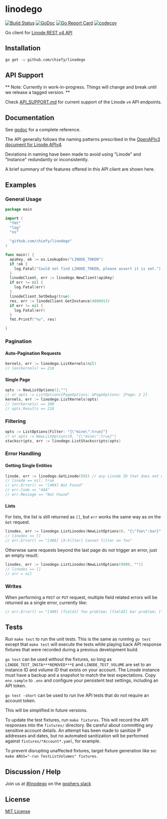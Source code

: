 # linodego

[![Build Status](https://travis-ci.org/chiefy/linodego.svg?branch=master)](https://travis-ci.org/chiefy/linodego)
[![GoDoc](https://godoc.org/github.com/chiefy/linodego?status.svg)](https://godoc.org/github.com/chiefy/linodego)
[![Go Report Card](https://goreportcard.com/badge/github.com/chiefy/linodego)](https://goreportcard.com/report/github.com/chiefy/linodego)
[![codecov](https://codecov.io/gh/chiefy/linodego/branch/master/graph/badge.svg)](https://codecov.io/gh/chiefy/linodego)

Go client for [Linode REST v4 API](https://developers.linode.com/v4/introduction)

## Installation

```sh
go get -u github.com/chiefy/linodego
```

## API Support

** Note: Currently in work-in-progress.  Things will change and break until we release a tagged version. **

Check [API_SUPPORT.md](API_SUPPORT.md) for current support of the Linode `v4` API endpoints.


## Documentation

See [godoc](https://godoc.org/github.com/chiefy/linodego) for a complete reference.

The API generally follows the naming patterns prescribed in the [OpenAPIv3 document for Linode APIv4](https://developers.linode.com/api/v4).

Deviations in naming have been made to avoid using "Linode" and "Instance" redundantly or inconsistently.

A brief summary of the features offered in this API client are shown here.

## Examples

### General Usage

```go
package main

import (
  "fmt"
  "log"
  "os"

  "github.com/chiefy/linodego"
)

func main() {
  apiKey, ok := os.LookupEnv("LINODE_TOKEN")
  if !ok {
    log.Fatal("Could not find LINODE_TOKEN, please assert it is set.")
  }
  linodeClient, err := linodego.NewClient(apiKey)
  if err != nil {
    log.Fatal(err)
  }
  linodeClient.SetDebug(true)
  res, err := linodeClient.GetInstance(4090913)
  if err != nil {
    log.Fatal(err)
  }
  fmt.Printf("%v", res)

}
```

### Pagination

#### Auto-Pagination Requests

```go
kernels, err := linodego.ListKernels(nil)
// len(kernels) == 218
```

#### Single Page

```go
opts := NewListOptions(2,"")
// or opts := ListOptions{PageOptions: &PageOptions: {Page: 2 }}
kernels, err := linodego.ListKernels(opts)
// len(kernels) == 100
// opts.Results == 218
```

### Filtering

```go
opts := ListOptions{Filter: "{\"mine\":true}"}
// or opts := NewListOptions(0, "{\"mine\":true}")
stackscripts, err := linodego.ListStackscripts(opts)
```

### Error Handling

#### Getting Single Entities

```go
linode, err := linodego.GetLinode(555) // any Linode ID that does not exist or is not yours
// linode == nil: true
// err.Error() == "[404] Not Found"
// err.Code == "404"
// err.Message == "Not Found"
```

#### Lists

For lists, the list is still returned as `[]`, but `err` works the same way as on the `Get` request.

```go
linodes, err := linodego.ListLinodes(NewListOptions(0, "{\"foo\":bar}"))
// linodes == []
// err.Error() == "[400] [X-Filter] Cannot filter on foo"
```

Otherwise sane requests beyond the last page do not trigger an error, just an empty result:

```go
linodes, err := linodego.ListLinodes(NewListOptions(9999, ""))
// linodes == []
// err = nil
```

### Writes

When performing a `POST` or `PUT` request, multiple field related errors will be returned as a single error, currently like:

```go
// err.Error() == "[400] [field1] foo problem; [field2] bar problem; [field3] baz problem"
```

## Tests

Run `make test` to run the unit tests.  This is the same as running `go test` except that `make test` will
execute the tests while playing back API response fixtures that were recorded during a previous development build.

`go test` can be used without the fixtures, so long as `LINODE_TEST_INSTA***REMOVED***E` and `LINODE_TEST_VOLUME` are set
to an instance ID and volume ID that exists on your account.  The Linode instance must have a backup and a snapshot to
match the test expectations. Copy `env.sample` to `.env` and configure your persistent test settings, including an API token.

`go test -short` can be used to run live API tests that do not require an account token.

This will be simplified in future versions.

To update the test fixtures, run `make fixtures`.  This will record the API responses into the `fixtures/` directory.
Be careful about committing any sensitive account details.  An attempt has been made to sanitize IP addresses and
dates, but no automated sanitization will be performed against `fixtures/*Account*.yaml`, for example.

To prevent disrupting unaffected fixtures, target fixture generation like so: `make ARGS="-run TestListVolumes" fixtures`.

## Discussion / Help

Join us at [#linodego](https://gophers.slack.com/messages/CAG93EB2S) on the [gophers slack](https://gophers.slack.com)

## License

[MIT License](LICENSE)
